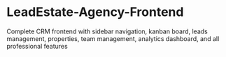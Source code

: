 # LeadEstate-Agency-Frontend

Complete CRM frontend with sidebar navigation, kanban board, leads management, properties, team management, analytics dashboard, and all professional features
